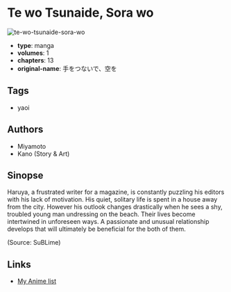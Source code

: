 # Te wo Tsunaide, Sora wo

![te-wo-tsunaide-sora-wo](https://cdn.myanimelist.net/images/manga/3/192866.jpg)

-   **type**: manga
-   **volumes**: 1
-   **chapters**: 13
-   **original-name**: 手をつないで、空を

## Tags

-   yaoi

## Authors

-   Miyamoto
-   Kano (Story & Art)

## Sinopse

Haruya, a frustrated writer for a magazine, is constantly puzzling his editors with his lack of motivation. His quiet, solitary life is spent in a house away from the city. However his outlook changes drastically when he sees a shy, troubled young man undressing on the beach. Their lives become intertwined in unforeseen ways. A passionate and unusual relationship develops that will ultimately be beneficial for the both of them.

(Source: SuBLime)

## Links

-   [My Anime list](https://myanimelist.net/manga/3732/Te_wo_Tsunaide_Sora_wo)
